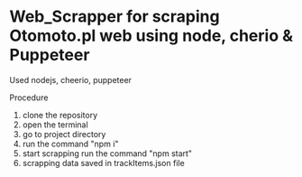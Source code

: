 # Web_Scrapper for scraping Otomoto.pl web using node, cherio & Puppeteer

Used nodejs, cheerio, puppeteer

Procedure
1. clone the repository
2. open the terminal
3. go to project directory
4. run the command "npm i"
5. start scrapping run the command "npm start"
6. scrapping data saved in trackItems.json file
